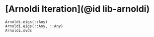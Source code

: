 # [Arnoldi Iteration](@id lib-arnoldi)

```@docs
Arnoldi.eigs(::Any)
Arnoldi.eigs(::Any, ::Any)
Arnoldi.svds
```
